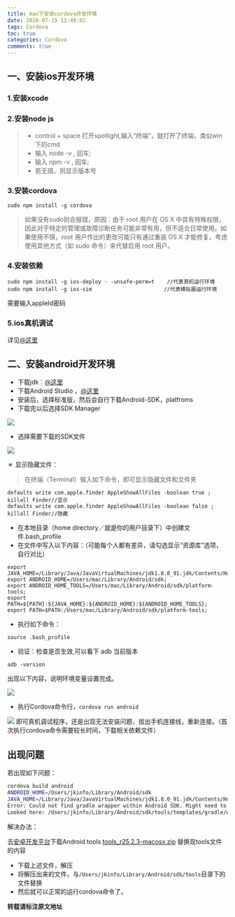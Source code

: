 ```yaml
---
title: mac下安装cordova开发环境  
date: 2016-07-15 12:49:02
tags: Cordova
toc: true  
categories: Cordova
comments: true
---
```


## 一、安装ios开发环境
### 1.安装xcode

### 2.安装node js

>   * control + space 打开spotlight,输入“终端”，就打开了终端，类似win下的cmd
>   * 输入 node -v , 回车;
>   * 输入 npm -v , 回车;
>   * 若无错，则显示版本号
<!-- more -->
### 3.安装cordova

```shell
sudo npm install -g cordova   
```

> 如果没有sudo则会报错，原因：由于 root 用户在 OS X 中具有特殊权限，因此对于特定的管理或故障诊断任务可能非常有用，但不适合日常使用。如果使用不慎，root 用户作出的更改可能只有通过重装 OS X 才能修复。考虑使用其他方式（如 sudo 命令）来代替启用 root 用户。

### 4.安装依赖

```shell
sudo npm install -g ios-deploy - -unsafe-perm=t    //代表真机运行环境  
sudo npm install -g ios-sim                       //代表模拟器运行环境  
```

需要输入appleId密码

### 5.ios真机调试

详见[@这里](http://www.skyfox.org/ios-xcode7-debug-device.html)

## 二、安装android开发环境

  * 下载jdk：[@这里](http://www.oracle.com/technetwork/java/javase/downloads/jdk8-downloads-2133151.html)
  * 下载Android Studio ，[@这里](http://www.android-studio.org/)
  * 安装后，选择标准版，然后会自行下载Android-SDK，platfroms
  * 下载完以后选择SDK Manager

![](http://7xvowi.com1.z0.glb.clouddn.com/blog/sdk-manager.png)

 * 选择需要下载的SDK文件

![](http://7xvowi.com1.z0.glb.clouddn.com/blog/downloadAndroidSdk.png)

 ＊ 显示隐藏文件：

>在终端（Terminal）输入如下命令，即可显示隐藏文件和文件夹

```shell
defaults write com.apple.finder AppleShowAllFiles -boolean true ; killall Finder//显示  
defaults write com.apple.finder AppleShowAllFiles -boolean false ; killall Finder//隐藏
```

 * 在本地目录（home directory／就是你的用户目录下）中创建文件.bash_profile
 * 在文件中写入以下内容：（可能每个人都有差异，请勾选显示“资源库”选项，自行对比）

```shell
export JAVA_HOME=/Library/Java/JavaVirtualMachines/jdk1.8.0_91.jdk/Contents/Home;  
export ANDROID_HOME=/Users/mac/Library/Android/sdk;  
export ANDROID_HOME_TOOLS=/Users/mac/Library/Android/sdk/platform-tools;  
export PATH=${PATH}:${JAVA_HOME}:${ANDROID_HOME}:${ANDROID_HOME_TOOLS};
export PATH=$PATH:/Users/mac/Library/Android/sdk/platform-tools;   
```

 * 执行如下命令：
```shell
source .bash_profile
```

 * 验证：检查是否生效,可以看下 adb 当前版本

```shell
adb -version
```

出现以下内容，说明环境变量设置完成。

![](http://ww1.sinaimg.in/large/65e4f1e6gw1f8rincw520j209504bq3e.jpg)

 * 执行Cordova命令行，`cordova run android`

![](http://7xvowi.com1.z0.glb.clouddn.com/blog/firstRunCordova.png)
即可真机调试程序，还是出现无法安装问题，拔出手机连接线，重新连接。（首次执行cordova命令需要较长时间，下载相关依赖文件）

## 出现问题

若出现如下问题：
```bash
cordova build android
ANDROID_HOME=/Users/jkinfo/Library/Android/sdk
JAVA_HOME=/Library/Java/JavaVirtualMachines/jdk1.8.0_91.jdk/Contents/Home
Error: Could not find gradle wrapper within Android SDK. Might need to update your Android SDK.
Looked here: /Users/jkinfo/Library/Android/sdk/tools/templates/gradle/wrapper
```

解决办法：

去[安卓开发平台](https://developer.android.com/studio/index.html#downloads)下载Android tools [tools_r25.2.3-macosx.zip](https://dl.google.com/android/repository/tools_r25.2.3-macosx.zip) 替换现tools文件的内容

* 下载上述文件，解压
* 将解压出来的文件，与`/Users/jkinfo/Library/Android/sdk/tools`目录下的文件替换
* 然后就可以正常的运行cordova命令了。



**转载请标注原文地址**                           

